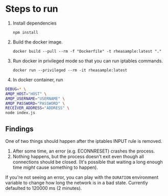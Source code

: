 # Steps to run
1. Install dependencies
   
   `npm install`

2. Build the docker image.
   
   `docker build --pull --rm -f "Dockerfile" -t rheasample:latest "."`

3. Run docker in privileged mode so that you can run iptables commands.

   `docker run --privileged --rm -it rheasample:latest`

4. In docker container, run
```bash
DEBUG=* \
AMQP_HOST="HOST" \
AMQP_USERNAME="USERNAME" \
AMQP_PASSWORD="PASSWORD" \
RECEIVER_ADDRESS="ADDRESS" \
node index.js
```

## Findings
One of two things should happen after the iptables INPUT rule is removed.
1. After some time, an error (e.g. ECONNRESET) crashes the process.
2. Nothing happens, but the process doesn't exit even though all connections should be closed. (It's possible that waiting a long enough time _might_ cause something to happen).

If you're not seeing an error, you can play with the `DURATION`
environment variable to change how long the network is in a bad state.
Currently defaulted to 120000 ms (2 minutes).